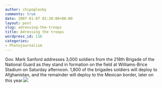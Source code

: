 ```yaml
---
author: chipoglesby
comments: true
date: 2007-01-07 02:20:00+00:00
layout: post
slug: adressing-the-troops
title: Adressing the troops
wordpress_id: 116
categories:
- Photojournalism
---
```


Gov. Mark Sanford addresses 3,000 soldiers from the 218th Brigade of the National Guard as they stand in formation on the field at Williams-Brice Stadium on Saturday afternoon.  1,800 of the brigades soldiers will deploy to Afghanistan, and the remainder will deploy to the Mexican border, later on this year.[![](http://bp1.blogger.com/_GlcbreYSTwI/RaBaXmpJVBI/AAAAAAAAAF0/6YK2BYzhn-4/s400/_MG_8371.jpg)](http://bp1.blogger.com/_GlcbreYSTwI/RaBaXmpJVBI/AAAAAAAAAF0/6YK2BYzhn-4/s1600-h/_MG_8371.jpg)
